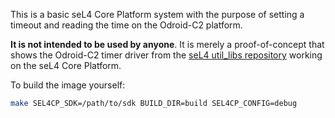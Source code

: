 This is a basic seL4 Core Platform system with the purpose of setting a timeout and reading the time on the Odroid-C2 platform.

**It is not intended to be used by anyone**. It is merely a proof-of-concept that shows
the Odroid-C2 timer driver from the [seL4 util_libs repository](https://github.com/seL4/util_libs/blob/master/libplatsupport/src/plat/odroidc2/meson_timer.c) working on the seL4 Core Platform.

To build the image yourself:
```sh
make SEL4CP_SDK=/path/to/sdk BUILD_DIR=build SEL4CP_CONFIG=debug
```

